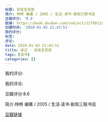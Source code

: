 ```yaml
---
标题: 安徒生剪影
简介: 林桦 编著 / 2005 / 生活·读书·新知三联书店
豆瓣评分: '8.6'
链接: https://book.douban.com/subject/1279913/
创建时间: '2018-01-02 21:43:51'
我的评分:
标签:
评论:
date: 2018-01-02 21:43:51
title: 读过 - 安徒生剪影
tags: [读书]
categories: []
---
```


我的评分:

我的评论:

豆瓣评分:8.6

简介:林桦 编著 / 2005 / 生活·读书·新知三联书店

[豆瓣链接](https://book.douban.com/subject/1279913/)

